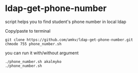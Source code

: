 # ldap-get-phone-number

script helps you to find student's phone number in local ldap
    
Copy/paste to terminal

    git clone https://github.com/amkv/ldap-get-phone-number.git
    chmode 755 phone_number.sh
    
you can run it with/without argument

    ./phone_number.sh akalmyko
    ./phone_number.sh
    


